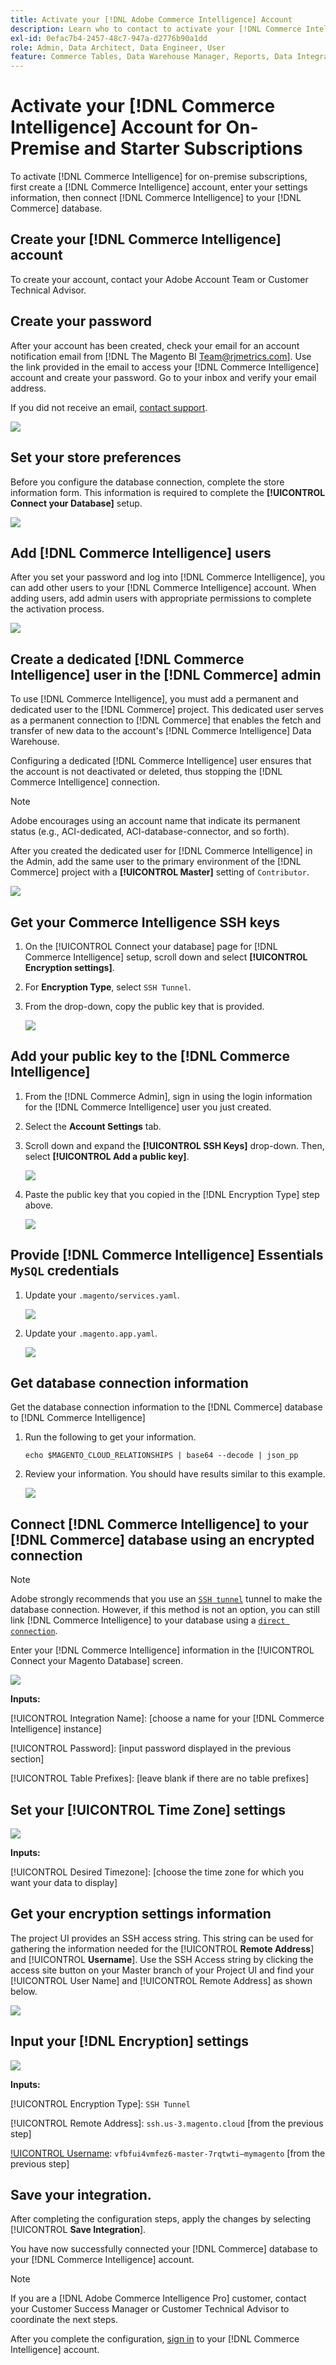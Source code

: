 ```yaml
---
title: Activate your [!DNL Adobe Commerce Intelligence] Account
description: Learn who to contact to activate your [!DNL Commerce Intelligence] account.
exl-id: 0efac7b4-2457-48c7-947a-d2776b90a1dd
role: Admin, Data Architect, Data Engineer, User
feature: Commerce Tables, Data Warehouse Manager, Reports, Data Integration
---
```

# Activate your [!DNL Commerce Intelligence] Account for On-Premise and Starter Subscriptions

To activate [!DNL Commerce Intelligence] for on-premise subscriptions, first create a [!DNL Commerce Intelligence] account, enter your settings information, then connect [!DNL Commerce Intelligence] to your [!DNL Commerce] database. <!-- For information about activation in `Cloud Starter` projects, see [Activating your [!DNL Commerce Intelligence] Account for `Cloud Starter` Subscriptions](../getting-started/cloud-activation.md).-->

## Create your [!DNL Commerce Intelligence] account

To create your account, contact your Adobe Account Team or Customer Technical Advisor.

## Create your password

After your account has been created, check your email for an account notification email from [!DNL The Magento BI Team@rjmetrics.com]. Use the link provided in the email to access your [!DNL Commerce Intelligence] account and create your password. Go to your inbox and verify your email address. 

If you did not receive an email, [contact support](https://experienceleague.adobe.com/docs/commerce-knowledge-base/kb/troubleshooting/miscellaneous/mbi-service-policies.html?lang=en).

   ![](../assets/create-account-4.png)

## Set your store preferences

   Before you configure the database connection, complete the store information form. This information is required to complete the **[!UICONTROL Connect your Database]** setup.

   ![](../assets/create-account-6.png)

## Add [!DNL Commerce Intelligence] users

After you set your password and log into [!DNL Commerce Intelligence], you can add other users to your [!DNL Commerce Intelligence] account. When adding users, add admin users with appropriate permissions to complete the activation process.

   ![](../assets/create-account-5.png)

## Create a dedicated [!DNL Commerce Intelligence] user in the [!DNL Commerce] admin

To use [!DNL Commerce Intelligence], you must add a permanent and dedicated user to the [!DNL Commerce] project. This dedicated user serves as a permanent connection to [!DNL Commerce] that enables the fetch and transfer of new data to the account's [!DNL Commerce Intelligence] Data Warehouse.

Configuring a dedicated [!DNL Commerce Intelligence] user ensures that the account is not deactivated or deleted, thus stopping the [!DNL Commerce Intelligence] connection.


>[!NOTE]
>
>Adobe encourages using an account name that indicate its permanent status (e.g., ACI-dedicated, ACI-database-connector, and so forth).
 
After you created the dedicated user  for [!DNL Commerce Intelligence] in the Admin, add the same user to the primary environment of the [!DNL Commerce] project with a **[!UICONTROL Master]** setting of `Contributor`.

   ![](../assets/commerce-add-user-settings.png)

## Get your Commerce Intelligence SSH keys

   1. On the [!UICONTROL Connect your database] page for [!DNL Commerce Intelligence] setup,  scroll down and select **[!UICONTROL Encryption settings]**.
 
   1. For **Encryption Type**, select `SSH Tunnel`.

   1. From the drop-down, copy the public key that is provided.

      ![](../assets/encryption-setting-new-account.png) 

## Add your public key to the [!DNL Commerce Intelligence]
    
   1. From the [!DNL Commerce Admin], sign in using the login information for the [!DNL Commerce Intelligence] user you just created. 

   1. Select the **Account Settings** tab.
 
   1. Scroll down and expand the **[!UICONTROL SSH Keys]** drop-down. Then, select **[!UICONTROL Add a public key]**.

       ![](../assets/add-public-key.png)

   1. Paste the public key that you copied in the [!DNL Encryption Type] step above.
 
       ![](../assets/paste-public-key.png)

## Provide [!DNL Commerce Intelligence] Essentials `MySQL` credentials

   1. Update your `.magento/services.yaml`.
    
      ![](../assets/update-magento-services-yaml.png)

   1. Update your `.magento.app.yaml`.

      ![](../assets/magento-app-yaml-relationships.png)

## Get database connection information

Get the database connection information to the [!DNL Commerce] database to [!DNL Commerce Intelligence]

   1. Run the following to get your information.

        `echo $MAGENTO_CLOUD_RELATIONSHIPS | base64 --decode | json_pp`

   1. Review your information. You should have results similar to this example.

      ![](../assets/example-database-information.png)

## Connect [!DNL Commerce Intelligence] to your [!DNL Commerce] database using an encrypted connection

>[!NOTE]
>
>Adobe strongly recommends that you use an [`SSH tunnel`](../data-analyst/importing-data/integrations/mysql-via-ssh-tunnel.md) tunnel to make the database connection. However, if this method is not an option, you can still link [!DNL Commerce Intelligence] to your database using a [`direct connection`](../data-analyst/importing-data/integrations/mysql-via-a-direct-connection.md).

Enter your [!DNL Commerce Intelligence] information in the [!UICONTROL Connect your Magento Database] screen.

![](../assets/connect-magento-db.png)

**Inputs:**

[!UICONTROL Integration Name]:  [choose a name for your [!DNL Commerce Intelligence] instance]
   
[!UICONTROL Host]: `mbi.internal`

[!UICONTROL Port]: `3306`

[!UICONTROL Username]: `mbi`

[!UICONTROL Password]: [input password displayed in the previous section]

[!UICONTROL Database Name]: `main`

[!UICONTROL Table Prefixes]: [leave blank if there are no table prefixes]

## Set your [!UICONTROL **Time Zone**] settings

   ![](../assets/time-zone-settings.png)

   **Inputs:**

   [!UICONTROL Database Timezone]: `UTC`

   [!UICONTROL Desired Timezone]: [choose the time zone for which you want your data to display]

## Get your encryption settings information

The project UI provides an SSH access string. This string can be used for gathering the information needed for the [!UICONTROL **Remote Address**] and [!UICONTROL **Username**]. Use the SSH Access string by clicking the access site button on your Master branch of your Project UI and find your [!UICONTROL User Name] and [!UICONTROL Remote Address] as shown below.

![](../assets/master-branch-settings.png)

## Input your [!DNL Encryption] settings

![](../assets/encryption-settings-2.png)

**Inputs:**

[!UICONTROL Encryption Type]: `SSH Tunnel`

[!UICONTROL Remote Address]: `ssh.us-3.magento.cloud`  [from the previous step]

[!UICONTROL Username]: `vfbfui4vmfez6-master-7rqtwti—mymagento`  [from the previous step] 

[!UICONTROL Port]: `22`

## Save your integration. 

After completing the configuration steps, apply the changes by selecting [!UICONTROL **Save Integration**].

You have now successfully connected your [!DNL Commerce] database to your [!DNL Commerce Intelligence] account.

>[!NOTE]
>
>If you are a [!DNL Adobe Commerce Intelligence Pro] customer, contact your Customer Success Manager or Customer Technical Advisor to coordinate the next steps.

After you complete the configuration, [sign in](../getting-started/sign-in.md) to your [!DNL Commerce Intelligence] account.

<!---# Activate your [!DNL Commerce Intelligence] Account 

To activate [!DNL Commerce Intelligence] for on-premise or `Cloud Pro` subscriptions, [contact support](https://experienceleague.adobe.com/docs/commerce-knowledge-base/kb/troubleshooting/miscellaneous/mbi-service-policies.html).

>[!NOTE]
>
>Adobe no longer supports new `Cloud Starter` subscriptions.--->
